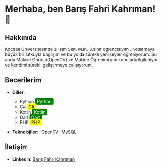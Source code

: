 # Merhaba, ben Barış Fahri Kahrıman! 👋



## Hakkımda
Kocaeli Üniversitesinde Bilişim Sist. Müh. 3.sınıf öğrencisiyim .
Kodlamaya büyük bir tutkuyla bağlıyım ve bu yolda sürekli yeni şeyler öğreniyorum.
Şu anda Makine Görüsü(OpenCV) ve Makine Öğrenimi gibi konularla ilgileniyor ve kendimi sürekli geliştirmeye çalışıyorum.

## Becerilerim
- **Diller**:
  - Python <span style="background-color:green;color:white;padding:2px 6px;border-radius:4px;">Python</span>
  - C# <span style="background-color:yellow;color:black;padding:2px 6px;border-radius:4px;">C#</span>
  - Kotlin <span style="background-color:green;color:white;padding:2px 6px;border-radius:4px;">Kotlin</span>
  - Dart <span style="background-color:green;color:white;padding:2px 6px;border-radius:4px;">Dart</span>
  - PHP <span style="background-color:yellow;color:black;padding:2px 6px;border-radius:4px;">PHP</span>

- **Teknolojiler**:
 -OpenCV
 -MySQL


## İletişim
- **LinkedIn**: [Barış Fahri Kahrıman](https://www.linkedin.com/in/bar%C4%B1%C5%9F-fahri-kahr%C4%B1man/)


